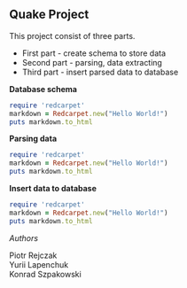Quake Project
---

This project consist of three parts.
-  First part - create schema to store data
-  Second part - parsing, data extracting
-  Third part - insert parsed data to database

**Database schema**

```ruby
require 'redcarpet'
markdown = Redcarpet.new("Hello World!")
puts markdown.to_html
```

**Parsing data**

```ruby
require 'redcarpet'
markdown = Redcarpet.new("Hello World!")
puts markdown.to_html
```

**Insert data to database**

```ruby
require 'redcarpet'
markdown = Redcarpet.new("Hello World!")
puts markdown.to_html
```

*Authors*

Piotr Rejczak\
Yurii Lapenchuk\
Konrad Szpakowski

